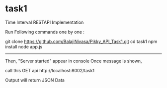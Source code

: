 # task1
Time Interval RESTAPI Implementation

Run Following commands one by one :

git clone https://github.com/BalajiNivasa/Pikky_API_Task1.git
cd task1
npm install
node app.js

--------------------------------------------------
Then, "Server started" appear in console
Once message is shown, 

call this GET api
http://localhost:8002/task1

Output will return JSON Data

